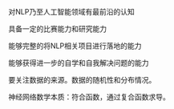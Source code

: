 对NLP乃至人工智能领域有最前沿的认知

具备一定的比赛能力和研究能力

能够完整的将NLP相关项目进行落地的能力

能够获得进一步的自学和自我解决问题的能力

要关注数据的来源。数据的随机性和分布情况。

神经网络数学本质：符合函数，通过复合函数求导。


